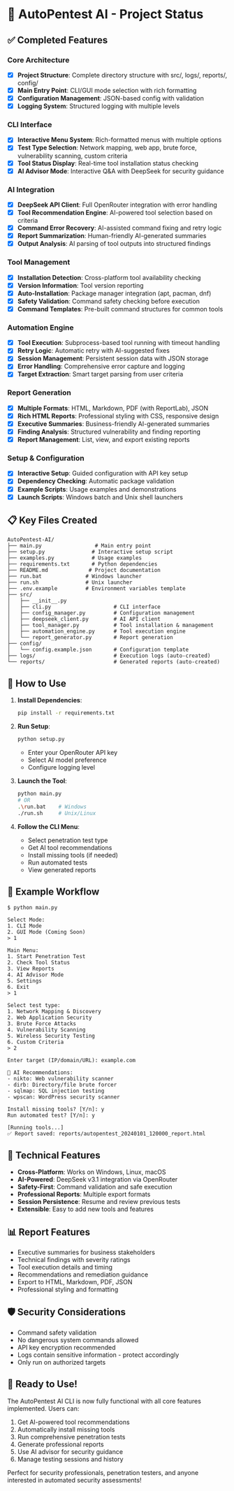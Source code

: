 # 🤖 AutoPentest AI - Project Status

## ✅ Completed Features

### Core Architecture
- [x] **Project Structure**: Complete directory structure with src/, logs/, reports/, config/
- [x] **Main Entry Point**: CLI/GUI mode selection with rich formatting
- [x] **Configuration Management**: JSON-based config with validation
- [x] **Logging System**: Structured logging with multiple levels

### CLI Interface  
- [x] **Interactive Menu System**: Rich-formatted menus with multiple options
- [x] **Test Type Selection**: Network mapping, web app, brute force, vulnerability scanning, custom criteria
- [x] **Tool Status Display**: Real-time tool installation status checking
- [x] **AI Advisor Mode**: Interactive Q&A with DeepSeek for security guidance

### AI Integration
- [x] **DeepSeek API Client**: Full OpenRouter integration with error handling
- [x] **Tool Recommendation Engine**: AI-powered tool selection based on criteria
- [x] **Command Error Recovery**: AI-assisted command fixing and retry logic
- [x] **Report Summarization**: Human-friendly AI-generated summaries
- [x] **Output Analysis**: AI parsing of tool outputs into structured findings

### Tool Management
- [x] **Installation Detection**: Cross-platform tool availability checking
- [x] **Version Information**: Tool version reporting
- [x] **Auto-Installation**: Package manager integration (apt, pacman, dnf)
- [x] **Safety Validation**: Command safety checking before execution
- [x] **Command Templates**: Pre-built command structures for common tools

### Automation Engine
- [x] **Tool Execution**: Subprocess-based tool running with timeout handling
- [x] **Retry Logic**: Automatic retry with AI-suggested fixes
- [x] **Session Management**: Persistent session data with JSON storage
- [x] **Error Handling**: Comprehensive error capture and logging
- [x] **Target Extraction**: Smart target parsing from user criteria

### Report Generation
- [x] **Multiple Formats**: HTML, Markdown, PDF (with ReportLab), JSON
- [x] **Rich HTML Reports**: Professional styling with CSS, responsive design
- [x] **Executive Summaries**: Business-friendly AI-generated summaries
- [x] **Finding Analysis**: Structured vulnerability and finding reporting
- [x] **Report Management**: List, view, and export existing reports

### Setup & Configuration
- [x] **Interactive Setup**: Guided configuration with API key setup
- [x] **Dependency Checking**: Automatic package validation
- [x] **Example Scripts**: Usage examples and demonstrations
- [x] **Launch Scripts**: Windows batch and Unix shell launchers

## 📋 Key Files Created

```
AutoPentest-AI/
├── main.py                 # Main entry point
├── setup.py               # Interactive setup script
├── examples.py            # Usage examples
├── requirements.txt       # Python dependencies
├── README.md             # Project documentation
├── run.bat              # Windows launcher
├── run.sh               # Unix launcher
├── .env.example         # Environment variables template
├── src/
│   ├── __init__.py
│   ├── cli.py                    # CLI interface
│   ├── config_manager.py         # Configuration management
│   ├── deepseek_client.py        # AI API client
│   ├── tool_manager.py           # Tool installation & management
│   ├── automation_engine.py      # Tool execution engine
│   └── report_generator.py       # Report generation
├── config/
│   └── config.example.json       # Configuration template
├── logs/                         # Execution logs (auto-created)
└── reports/                      # Generated reports (auto-created)
```

## 🚀 How to Use

1. **Install Dependencies**:
   ```bash
   pip install -r requirements.txt
   ```

2. **Run Setup**:
   ```bash
   python setup.py
   ```
   - Enter your OpenRouter API key
   - Select AI model preference
   - Configure logging level

3. **Launch the Tool**:
   ```bash
   python main.py
   # OR
   .\run.bat    # Windows
   ./run.sh     # Unix/Linux
   ```

4. **Follow the CLI Menu**:
   - Select penetration test type
   - Get AI tool recommendations
   - Install missing tools (if needed)
   - Run automated tests
   - View generated reports

## 🎯 Example Workflow

```
$ python main.py

Select Mode:
1. CLI Mode
2. GUI Mode (Coming Soon)
> 1

Main Menu:
1. Start Penetration Test
2. Check Tool Status  
3. View Reports
4. AI Advisor Mode
5. Settings
6. Exit
> 1

Select test type:
1. Network Mapping & Discovery
2. Web Application Security
3. Brute Force Attacks
4. Vulnerability Scanning
5. Wireless Security Testing
6. Custom Criteria
> 2

Enter target (IP/domain/URL): example.com

🤖 AI Recommendations:
- nikto: Web vulnerability scanner
- dirb: Directory/file brute forcer  
- sqlmap: SQL injection testing
- wpscan: WordPress security scanner

Install missing tools? [Y/n]: y
Run automated test? [Y/n]: y

[Running tools...]
✅ Report saved: reports/autopentest_20240101_120000_report.html
```

## 🔧 Technical Features

- **Cross-Platform**: Works on Windows, Linux, macOS
- **AI-Powered**: DeepSeek v3.1 integration via OpenRouter
- **Safety-First**: Command validation and safe execution
- **Professional Reports**: Multiple export formats
- **Session Persistence**: Resume and review previous tests
- **Extensible**: Easy to add new tools and features

## 📊 Report Features

- Executive summaries for business stakeholders
- Technical findings with severity ratings
- Tool execution details and timing
- Recommendations and remediation guidance
- Export to HTML, Markdown, PDF, JSON
- Professional styling and formatting

## 🛡️ Security Considerations

- Command safety validation
- No dangerous system commands allowed
- API key encryption recommended
- Logs contain sensitive information - protect accordingly
- Only run on authorized targets

## 🎉 Ready to Use!

The AutoPentest AI CLI is now fully functional with all core features implemented. Users can:

1. Get AI-powered tool recommendations
2. Automatically install missing tools
3. Run comprehensive penetration tests
4. Generate professional reports
5. Use AI advisor for security guidance
6. Manage testing sessions and history

Perfect for security professionals, penetration testers, and anyone interested in automated security assessments!
